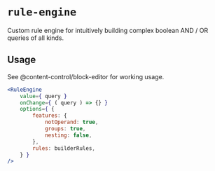 # `rule-engine`

Custom rule engine for intuitively building complex boolean AND / OR queries of all kinds.

## Usage

See @content-control/block-editor for working usage.

```jsx
<RuleEngine
    value={ query }
    onChange={ ( query ) => {} }
    options={ {
        features: {
            notOperand: true,
            groups: true,
            nesting: false,
        },
        rules: builderRules,
    } }
/>
```
